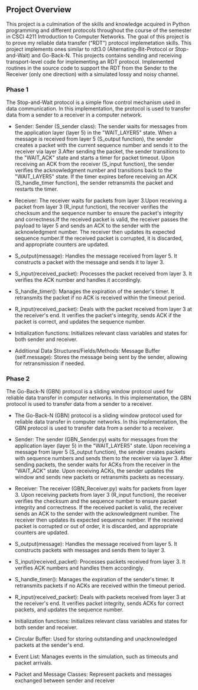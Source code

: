 ## Project Overview


This project is a culmination of the skills and knowledge acquired in Python programming and different protocols throughout the course of the semester in CSCI 4211 Introduction to Computer Networks.
The goal of this project is to prove my reliable data transfer (“RDT”) protocol implemetation skills. This project implements ones similar to rdt3.0 (Alternating-Bit-Protocol or
Stop-and-Wait) and Go-Back-N. This projects contains sending and receiving transport-level code for implementing an RDT protocol. Implemented routines in the source code to support the RDT from the Sender to the Receiver (only one direction) with a
simulated lossy and noisy channel. 

### Phase 1
The Stop-and-Wait protocol is a simple flow control mechanism used in data communication.
In this implementation, the protocol is used to transfer data from a sender to a receiver in a
computer network.

- Sender:
Sender (S_sender class):
The sender waits for messages from the application layer (layer 5) in the
"WAIT_LAYER5" state. When a message is received from layer 5 (S_output function), the
sender creates a packet with the current sequence number and sends it to the receiver via layer
3.After sending the packet, the sender transitions to the "WAIT_ACK" state and starts a timer for
packet timeout. Upon receiving an ACK from the receiver (S_input function), the sender verifies
the acknowledgment number and transitions back to the "WAIT_LAYER5" state.
If the timer expires before receiving an ACK (S_handle_timer function), the sender retransmits
the packet and restarts the timer.

- Receiver:
The receiver waits for packets from layer 3.Upon receiving a packet from layer 3
(R_input function), the receiver verifies the checksum and the sequence number to ensure the
packet's integrity and correctness.If the received packet is valid, the receiver passes the
payload to layer 5 and sends an ACK to the sender with the acknowledgment number.
The receiver then updates its expected sequence number.If the received packet is corrupted, it
is discarded, and appropriate counters are updated.

- S_output(message): Handles the message received from layer 5. It constructs a packet
with the message and sends it to layer 3.
- S_input(received_packet): Processes the packet received from layer 3. It verifies the
ACK number and handles it accordingly.
- S_handle_timer(): Manages the expiration of the sender's timer. It retransmits the packet
if no ACK is received within the timeout period.
- R_input(received_packet): Deals with the packet received from layer 3 at the receiver's
end. It verifies the packet's integrity, sends ACK if the packet is correct, and updates the
sequence number.
- Initialization functions: Initializes relevant class variables and states for both sender and
receiver.
- Additional Data Structures/Fields/Methods:
Message Buffer (self.message): Stores the message being sent by the sender, allowing
for retransmission if needed.

### Phase 2
The Go-Back-N (GBN) protocol is a sliding window protocol used for reliable data transfer in
computer networks. In this implementation, the GBN protocol is used to transfer data from a
sender to a receiver.

- The Go-Back-N (GBN) protocol is a sliding window protocol used for reliable data transfer in
computer networks. In this implementation, the GBN protocol is used to transfer data from a
sender to a receiver.
- Sender: The sender (GBN_Sender.py) waits for messages from the application layer (layer 5) in the
"WAIT_LAYER5" state. Upon receiving a message from layer 5 (S_output function), the sender creates packets with
sequence numbers and sends them to the receiver via layer 3.  After sending packets, the sender waits for ACKs from the receiver in the "WAIT_ACK"
state. Upon receiving ACKs, the sender updates the window and sends new packets or
retransmits packets as necessary.
- Receiver: The receiver (GBN_Receiver.py) waits for packets from layer 3. Upon receiving packets from layer 3 (R_input function), the receiver verifies the checksum
and the sequence number to ensure packet integrity and correctness. If the received packet is valid, the receiver sends an ACK to the sender with the
acknowledgment number. The receiver then updates its expected sequence number. If the received packet is corrupted or out of order, it is discarded, and appropriate counters
are updated.

- S_output(message): Handles the message received from layer 5. It constructs packets with
messages and sends them to layer 3.
- S_input(received_packet): Processes packets received from layer 3. It verifies ACK
numbers and handles them accordingly.
- S_handle_timer(): Manages the expiration of the sender's timer. It retransmits packets if no
ACKs are received within the timeout period.
- R_input(received_packet): Deals with packets received from layer 3 at the receiver's end. It
verifies packet integrity, sends ACKs for correct packets, and updates the sequence number.
- Initialization functions: Initializes relevant class variables and states for both sender and
receiver.
- Circular Buffer: Used for storing outstanding and unacknowledged packets at the sender's
end.
- Event List: Manages events in the simulation, such as timeouts and packet arrivals.
- Packet and Message Classes: Represent packets and messages exchanged between
sender and receiver

